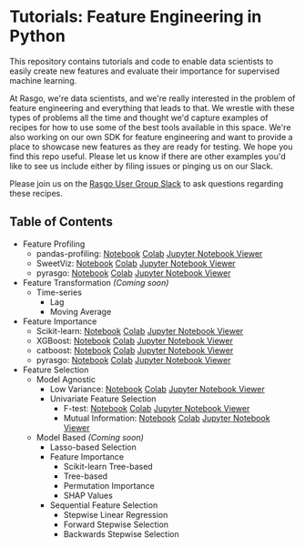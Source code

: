 # Tutorials: Feature Engineering in Python

This repository contains tutorials and code to enable data scientists to easily create new features and evaluate their importance for supervised machine learning. 

At Rasgo, we're data scientists, and we're really interested in the problem of feature engineering and everything that leads to that. We wrestle with these types of problems all the time and thought we'd capture examples of recipes for how to use some of the best tools available in this space. We're also working on our own SDK for feature engineering and want to provide a place to showcase new features as they are ready for testing. We hope you find this repo useful. Please let us know if there are other examples you'd like to see us include either by filing issues or pinging us on our Slack.

Please join us on the [Rasgo User Group Slack](https://join.slack.com/t/rasgousergroup/shared_invite/zt-nytkq6np-ANEJvbUSbT2Gkvc8JICp3g) to ask questions regarding these recipes.

## Table of Contents
* Feature Profiling
    * pandas-profiling: [Notebook](https://github.com/rasgointelligence/feature-engineering-tutorials/blob/main/feature-profiling/pandas-profiling.ipynb) [Colab](https://colab.research.google.com/github/rasgointelligence/feature-engineering-tutorials/blob/main/feature-profiling/pandas-profiling.ipynb) [Jupyter Notebook Viewer](https://nbviewer.jupyter.org/github/rasgointelligence/feature-engineering-tutorials/blob/main/feature-profiling/pandas-profiling.ipynb)
    * SweetViz: [Notebook](https://github.com/rasgointelligence/feature-engineering-tutorials/blob/main/feature-profiling/SweetViz-profiling.ipynb) [Colab](https://colab.research.google.com/github/rasgointelligence/feature-engineering-tutorials/blob/main/feature-profiling/SweetViz-profiling.ipynb) [Jupyter Notebook Viewer](https://nbviewer.jupyter.org/github/rasgointelligence/feature-engineering-tutorials/blob/main/feature-profiling/SweetViz-profiling.ipynb)
    * pyrasgo: [Notebook](https://github.com/rasgointelligence/feature-engineering-tutorials/blob/main/feature-profiling/Pyaasgo-profiling.ipynb) [Colab](https://colab.research.google.com/github/rasgointelligence/feature-engineering-tutorials/blob/main/feature-profiling/Pyaasgo-profiling.ipynb) [Jupyter Notebook Viewer](https://nbviewer.jupyter.org/github/rasgointelligence/feature-engineering-tutorials/blob/main/feature-profiling/Pyaasgo-profiling.ipynb)
* Feature Transformation _(Coming soon)_
    * Time-series
      * Lag
      * Moving Average
* Feature Importance
  * Scikit-learn: [Notebook](https://github.com/rasgointelligence/feature-engineering-tutorials/blob/main/feature-importance/Sklearn%20Feature%20Importance.ipynb) [Colab](https://colab.research.google.com/github/rasgointelligence/feature-engineering-tutorials/blob/main/feature-importance/Sklearn%20Feature%20Importance.ipynb) [Jupyter Notebook Viewer](https://nbviewer.jupyter.org/github/rasgointelligence/feature-engineering-tutorials/blob/main/feature-importance/Sklearn%20Feature%20Importance.ipynb)
  * XGBoost: [Notebook](https://github.com/rasgointelligence/feature-engineering-tutorials/blob/main/feature-importance/XGBoost%20Feature%20Importance.ipynb) [Colab](https://colab.research.google.com/github/rasgointelligence/feature-engineering-tutorials/blob/main/feature-importance/XGBoost%20Feature%20Importance.ipynb) [Jupyter Notebook Viewer](https://nbviewer.jupyter.org/github/rasgointelligence/feature-engineering-tutorials/blob/main/feature-importance/XGBoost%20Feature%20Importance.ipynb)
  * catboost: [Notebook](https://github.com/rasgointelligence/feature-engineering-tutorials/blob/main/feature-importance/Catboost%20Feature%20Importance.ipynb) [Colab](https://colab.research.google.com/github/rasgointelligence/feature-engineering-tutorials/blob/main/feature-importance/Catboost%20Feature%20Importance.ipynb) [Jupyter Notebook Viewer](https://nbviewer.jupyter.org/github/rasgointelligence/feature-engineering-tutorials/blob/main/feature-importance/Catboost%20Feature%20Importance.ipynb)
  * pyrasgo: [Notebook](https://github.com/rasgointelligence/feature-engineering-tutorials/blob/main/feature-importance/Pyrasgo%20Feature%20Importance.ipynb) [Colab](https://colab.research.google.com/github/rasgointelligence/feature-engineering-tutorials/blob/main/feature-importance/Pyrasgo%20Feature%20Importance.ipynb) [Jupyter Notebook Viewer](https://nbviewer.jupyter.org/github/rasgointelligence/feature-engineering-tutorials/blob/main/feature-importance/Pyrasgo%20Feature%20Importance.ipynb)
* Feature Selection
  * Model Agnostic
      * Low Variance: [Notebook](https://github.com/rasgointelligence/feature-engineering-tutorials/blob/main/feature-selection/model-agnostic/Low%20Variance.ipynb) [Colab](https://colab.research.google.com/github/rasgointelligence/feature-engineering-tutorials/blob/main/feature-selection/model-agnostic/Low%20Variance.ipynb) [Jupyter Notebook Viewer](https://nbviewer.jupyter.org/github/rasgointelligence/feature-engineering-tutorials/blob/main/feature-selection/model-agnostic/Low%20Variance.ipynb)
      * Univariate Feature Selection
          * F-test: [Notebook](https://github.com/rasgointelligence/feature-engineering-tutorials/blob/main/feature-selection/model-agnostic/F%20Test.ipynb) [Colab](https://colab.research.google.com/github/rasgointelligence/feature-engineering-tutorials/blob/main/feature-selection/model-agnostic/F%20Test.ipynb) [Jupyter Notebook Viewer](https://nbviewer.jupyter.org/github/rasgointelligence/feature-engineering-tutorials/blob/main/feature-selection/model-agnostic/F%20Test.ipynb)
          * Mutual Information: [Notebook](https://github.com/rasgointelligence/feature-engineering-tutorials/blob/main/feature-selection/model-agnostic/Mutual%20Information.ipynb) [Colab](https://colab.research.google.com/github/rasgointelligence/feature-engineering-tutorials/blob/main/feature-selection/model-agnostic/Mutual%20Information.ipynb) [Jupyter Notebook Viewer](https://nbviewer.jupyter.org/github/rasgointelligence/feature-engineering-tutorials/blob/main/feature-selection/model-agnostic/Mutual%20Information.ipynb)
  * Model Based _(Coming soon)_
      * Lasso-based Selection
      * Feature Importance
          * Scikit-learn Tree-based
          * Tree-based
          * Permutation Importance
          * SHAP Values
      * Sequential Feature Selection
          * Stepwise Linear Regression
          * Forward Stepwise Selection
          * Backwards Stepwise Selection
          
